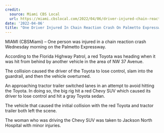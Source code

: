 ```yaml
---
credit:
  source: Miami CBS Local
  url: https://miami.cbslocal.com/2022/04/06/driver-injured-chain-reaction-crash-palmetto-expressway/
date: '2022-04-06'
title: "One Driver Injured In Chain Reaction Crash On Palmetto Expressway"
---
```

MIAMI (CBSMiami) – One person was injured in a chain reaction crash Wednesday morning on the Palmetto Expressway.

According to the Florida Highway Patrol, a red Toyota was heading when it was hit from behind by another vehicle in the area of NW 37 Avenue.

The collision caused the driver of the Toyota to lose control, slam into the guardrail, and then the vehicle overturned.

An approaching tractor trailer switched lanes in an attempt to avoid hitting the Toyota. In doing so, the big rig hit a red Chevy SUV which caused its driver to lose control and hit a gray Toyota sedan.

The vehicle that caused the initial collision with the red Toyota and tractor trailer both left the scene.

The woman who was driving the Chevy SUV was taken to Jackson North Hospital with minor injuries.
